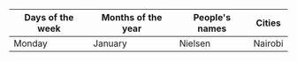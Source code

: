 |Days of the week|Months of the year| People's names| Cities
---|---|---|---|
Monday| January|Nielsen|Nairobi
